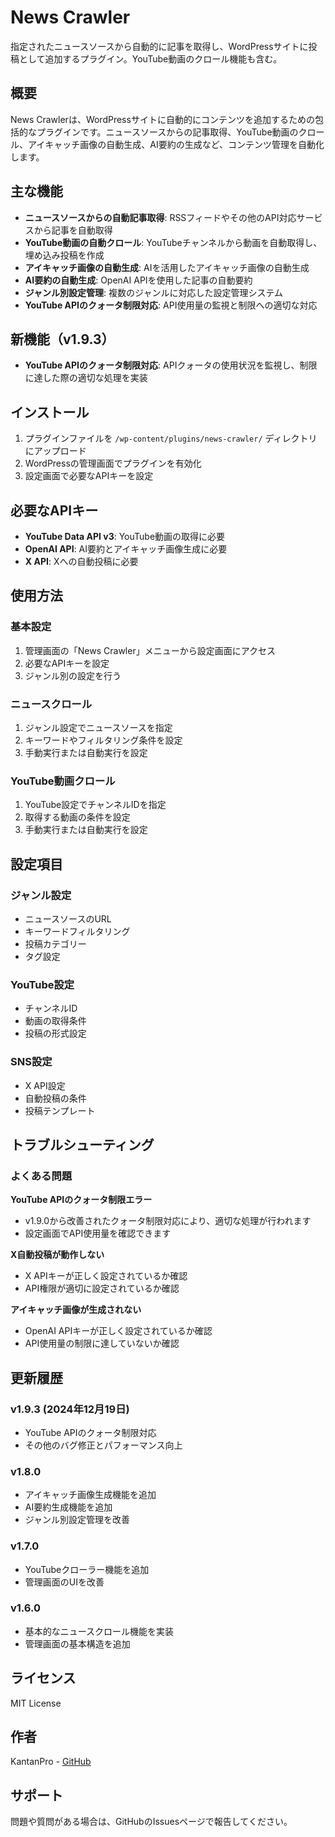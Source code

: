 # News Crawler

指定されたニュースソースから自動的に記事を取得し、WordPressサイトに投稿として追加するプラグイン。YouTube動画のクロール機能も含む。

## 概要

News Crawlerは、WordPressサイトに自動的にコンテンツを追加するための包括的なプラグインです。ニュースソースからの記事取得、YouTube動画のクロール、アイキャッチ画像の自動生成、AI要約の生成など、コンテンツ管理を自動化します。

## 主な機能

- **ニュースソースからの自動記事取得**: RSSフィードやその他のAPI対応サービスから記事を自動取得
- **YouTube動画の自動クロール**: YouTubeチャンネルから動画を自動取得し、埋め込み投稿を作成
- **アイキャッチ画像の自動生成**: AIを活用したアイキャッチ画像の自動生成
- **AI要約の自動生成**: OpenAI APIを使用した記事の自動要約
- **ジャンル別設定管理**: 複数のジャンルに対応した設定管理システム
- **YouTube APIのクォータ制限対応**: API使用量の監視と制限への適切な対応

## 新機能（v1.9.3）

- **YouTube APIのクォータ制限対応**: APIクォータの使用状況を監視し、制限に達した際の適切な処理を実装

## インストール

1. プラグインファイルを `/wp-content/plugins/news-crawler/` ディレクトリにアップロード
2. WordPressの管理画面でプラグインを有効化
3. 設定画面で必要なAPIキーを設定

## 必要なAPIキー

- **YouTube Data API v3**: YouTube動画の取得に必要
- **OpenAI API**: AI要約とアイキャッチ画像生成に必要
- **X API**: Xへの自動投稿に必要

## 使用方法

### 基本設定
1. 管理画面の「News Crawler」メニューから設定画面にアクセス
2. 必要なAPIキーを設定
3. ジャンル別の設定を行う

### ニュースクロール
1. ジャンル設定でニュースソースを指定
2. キーワードやフィルタリング条件を設定
3. 手動実行または自動実行を設定

### YouTube動画クロール
1. YouTube設定でチャンネルIDを指定
2. 取得する動画の条件を設定
3. 手動実行または自動実行を設定

## 設定項目

### ジャンル設定
- ニュースソースのURL
- キーワードフィルタリング
- 投稿カテゴリー
- タグ設定

### YouTube設定
- チャンネルID
- 動画の取得条件
- 投稿の形式設定

### SNS設定
- X API設定
- 自動投稿の条件
- 投稿テンプレート

## トラブルシューティング

### よくある問題

**YouTube APIのクォータ制限エラー**
- v1.9.0から改善されたクォータ制限対応により、適切な処理が行われます
- 設定画面でAPI使用量を確認できます

**X自動投稿が動作しない**
- X APIキーが正しく設定されているか確認
- API権限が適切に設定されているか確認

**アイキャッチ画像が生成されない**
- OpenAI APIキーが正しく設定されているか確認
- API使用量の制限に達していないか確認

## 更新履歴

### v1.9.3 (2024年12月19日)
- YouTube APIのクォータ制限対応
- その他のバグ修正とパフォーマンス向上

### v1.8.0
- アイキャッチ画像生成機能を追加
- AI要約生成機能を追加
- ジャンル別設定管理を改善

### v1.7.0
- YouTubeクローラー機能を追加
- 管理画面のUIを改善

### v1.6.0
- 基本的なニュースクロール機能を実装
- 管理画面の基本構造を追加

## ライセンス

MIT License

## 作者

KantanPro - [GitHub](https://github.com/KantanPro)

## サポート

問題や質問がある場合は、GitHubのIssuesページで報告してください。
